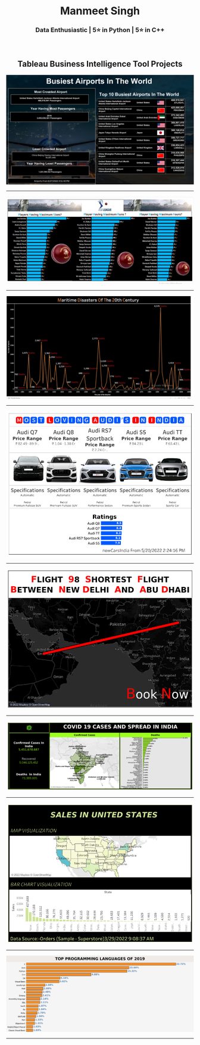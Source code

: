 
<h1 align="center">Manmeet Singh</h1>
<h3 align="center">Data Enthusiastic | 5⭐ in Python |  5⭐ in C++ </h3>

<img src="https://media1.giphy.com/media/SU1Ky519kXirC/200w.webp?cid=ecf05e47k0964jp0wk79dlztsk7o0s9p5sq35hm8tzbu9ebw&rid=200w.webp&ct=g" alt="">


<h2 align="center">Tableau Business Intelligence Tool Projects</h2>

<img src="air.png" alt="">
<hr>
<img src="D3.jpg" alt="">
<hr>
<img src="D4.jpg" alt="">
<hr>
<img src="Dashboard 1 (4).png" alt="">
<hr>
<img src="FLIGHT.png" alt="">
<hr>
<img src="covid.png" alt="" >
<hr>
<img src="usSales (2).png" alt="">
<hr>
<img src="Sheet 3.png" alt="" width="800px">
<hr>



  


